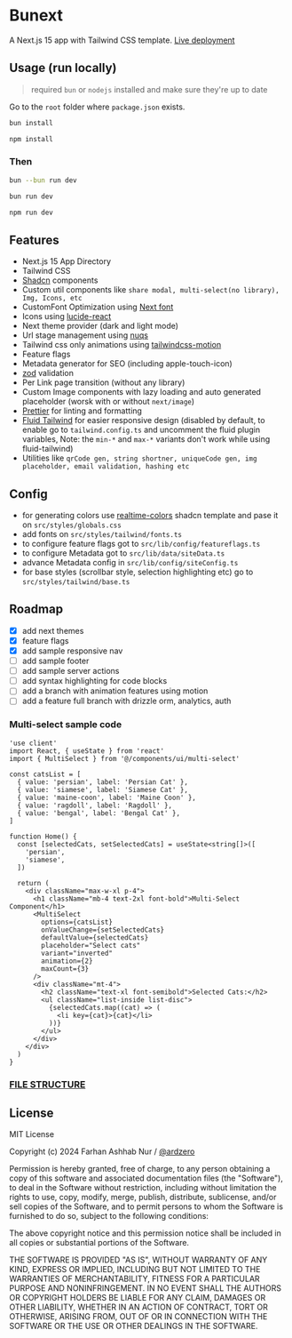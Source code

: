 # Bunext

A Next.js 15 app with Tailwind CSS template. [Live deployment](https://bunext.ardastroid.com/)

## Usage (run locally)

> required `bun` or `nodejs` installed and make sure they're up to date

Go to the `root` folder where `package.json` exists.

```bash
bun install
```

```bash
npm install
```

### Then

```bash
bun --bun run dev
```

```bash
bun run dev
```

```bash
npm run dev
```

## Features

- Next.js 15 App Directory
- Tailwind CSS
- [Shadcn](https://ui.shadcn.com/) components
- Custom util components like `share modal, multi-select(no library), Img, Icons, etc`
- CustomFont Optimization using [Next font](https://nextjs.org/docs/pages/building-your-application/optimizing/fonts)
- Icons using [lucide-react](https://lucide.dev/)
- Next theme provider (dark and light mode)
- Url stage management using [nuqs](https://nuqs.47ng.com/)
- Tailwind css only animations using [tailwindcss-motion](https://docs.rombo.co/tailwind)
- Feature flags
- Metadata generator for SEO (including apple-touch-icon)
- [zod](https://zod.dev/) validation
- Per Link page transition (without any library)
- Custom Image components with lazy loading and auto generated placeholder (worsk with or without `next/image`)
- [Prettier](https://prettier.io/) for linting and formatting
- [Fluid Tailwind](https://fluid.tw/) for easier responsive design (disabled by default, to enable go to `tailwind.config.ts` and uncomment the fluid plugin variables, Note: the `min-*` and `max-*` variants don't work while using fluid-tailwind)
- Utilities like `qrCode gen, string shortner, uniqueCode gen, img placeholder, email validation, hashing etc`

## Config

- for generating colors use [realtime-colors](https://www.realtimecolors.com/) shadcn template and pase it on `src/styles/globals.css`
- add fonts on `src/styles/tailwind/fonts.ts`
- to configure feature flags got to `src/lib/config/featureflags.ts`
- to configure Metadata got to `src/lib/data/siteData.ts`
- advance Metadata config in `src/lib/config/siteConfig.ts`
- for base styles (scrollbar style, selection highlighting etc) go to `src/styles/tailwind/base.ts`

## Roadmap

- [x] add next themes
- [x] feature flags
- [x] add sample responsive nav
- [ ] add sample footer
- [ ] add sample server actions
- [ ] add syntax highlighting for code blocks
- [ ] add a branch with animation features using motion
- [ ] add a feature full branch with drizzle orm, analytics, auth

### Multi-select sample code

```tsx
'use client'
import React, { useState } from 'react'
import { MultiSelect } from '@/components/ui/multi-select'

const catsList = [
  { value: 'persian', label: 'Persian Cat' },
  { value: 'siamese', label: 'Siamese Cat' },
  { value: 'maine-coon', label: 'Maine Coon' },
  { value: 'ragdoll', label: 'Ragdoll' },
  { value: 'bengal', label: 'Bengal Cat' },
]

function Home() {
  const [selectedCats, setSelectedCats] = useState<string[]>([
    'persian',
    'siamese',
  ])

  return (
    <div className="max-w-xl p-4">
      <h1 className="mb-4 text-2xl font-bold">Multi-Select Component</h1>
      <MultiSelect
        options={catsList}
        onValueChange={setSelectedCats}
        defaultValue={selectedCats}
        placeholder="Select cats"
        variant="inverted"
        animation={2}
        maxCount={3}
      />
      <div className="mt-4">
        <h2 className="text-xl font-semibold">Selected Cats:</h2>
        <ul className="list-inside list-disc">
          {selectedCats.map((cat) => (
            <li key={cat}>{cat}</li>
          ))}
        </ul>
      </div>
    </div>
  )
}
```

### [FILE STRUCTURE](./STRUCTURE.md)

## License

MIT License

Copyright (c) 2024 Farhan Ashhab Nur / [@ardzero](https://github.com/ardzero)

Permission is hereby granted, free of charge, to any person obtaining a copy
of this software and associated documentation files (the "Software"), to deal
in the Software without restriction, including without limitation the rights
to use, copy, modify, merge, publish, distribute, sublicense, and/or sell
copies of the Software, and to permit persons to whom the Software is
furnished to do so, subject to the following conditions:

The above copyright notice and this permission notice shall be included in all
copies or substantial portions of the Software.

THE SOFTWARE IS PROVIDED "AS IS", WITHOUT WARRANTY OF ANY KIND, EXPRESS OR
IMPLIED, INCLUDING BUT NOT LIMITED TO THE WARRANTIES OF MERCHANTABILITY,
FITNESS FOR A PARTICULAR PURPOSE AND NONINFRINGEMENT. IN NO EVENT SHALL THE
AUTHORS OR COPYRIGHT HOLDERS BE LIABLE FOR ANY CLAIM, DAMAGES OR OTHER
LIABILITY, WHETHER IN AN ACTION OF CONTRACT, TORT OR OTHERWISE, ARISING FROM,
OUT OF OR IN CONNECTION WITH THE SOFTWARE OR THE USE OR OTHER DEALINGS IN THE
SOFTWARE.

